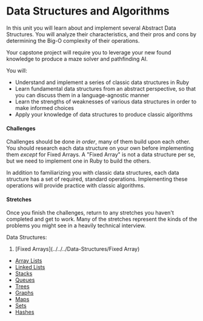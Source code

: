 # Data Structures and Algorithms

In this unit you will learn about and implement several Abstract Data Structures. You will analyze their characteristics, and their pros and cons by determining the Big-O complexity of their operations.

Your capstone project will require you to leverage your new found knowledge to produce a maze solver and pathfinding AI.

You will:

 * Understand and implement a series of classic data structures in Ruby
 * Learn fundamental data structures from an abstract perspective, so that you can discuss them in a language-agnostic manner
 * Learn the strengths of weaknesses of various data structures in order to make informed choices
 * Apply your knowledge of data structures to produce classic algorithms

#### Challenges

Challenges should be done _in order_, many of them build upon each other. You should research each data structure on your own before implementing them _except_ for Fixed Arrays. A "Fixed Array" is not a data structure per se, but we need to implement one in Ruby to build the others.

In addition to familiarizing you with classic data structures, each data structure has a set of required, standard operations. Implementing these operations will provide practice with classic algorithms.

#### Stretches

Once you finish the challenges, return to any stretches you haven't completed and get to work. Many of the stretches represent the kinds of the problems you might see in a heavily technical interview.

Data Structures:

 1. [Fixed Arrays](../../../Data-Structures/Fixed Array)
 *  [Array Lists](../../../data-structures-array-list-challenge)
 *  [Linked Lists](../../../data-structures-linked-list-challenge)
 *  [Stacks](../../../data-structures-stack-challenge)
 *  [Queues](../../../data-structures-queue-challenge)
 *  [Trees](../../../data-structures-tree-challenge)
 *  [Graphs](../../../data-structures-graph-challenge)
 *  [Maps](../../../data-structures-maps-challenge)
 *  [Sets](../../../data-structures-set-challenge)
 *  [Hashes](../../../data-structures-hash-challenge)

